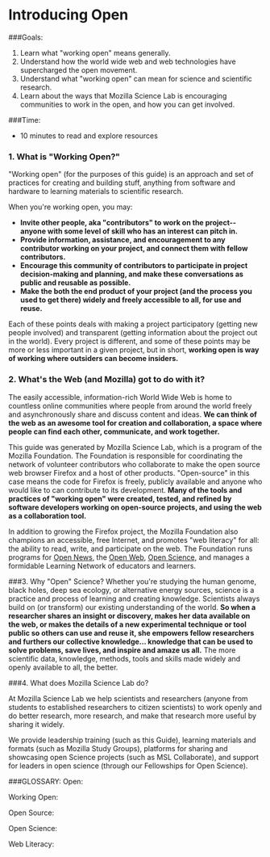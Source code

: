 # Introducing Open


###Goals: 

1. Learn what "working open" means generally.
2. Understand how the world wide web and web technologies have supercharged the open movement.
3. Understand what "working open" can mean for science and scientific research.
4. Learn about the ways that Mozilla Science Lab is encouraging communities to work in the open, and how you can get involved. 

###Time:
* 10 minutes to read and explore resources 

### 1. What is "Working Open?"
"Working open" (for the purposes of this guide) is an approach and set of practices for creating and building  stuff, anything from software and hardware to learning materials to scientific research. 

When you're working open, you may: 

* **Invite other people, aka "contributors" to work on the project-- anyone with some level of skill who has an interest can pitch in.**
* **Provide information, assistance, and encouragement to any contributor working on your project, and connect them with fellow contributors.**
* **Encourage this community of contributors to participate in project decision-making and planning, and make these conversations as public and reusable as possible.**
* **Make the both the end product of your project (and the process you used to get there) widely and freely accessible to all, for use and reuse.**

Each of these points deals with making a project participatory (getting new people involved) and transparent (getting information about the project out in the world). Every project is different, and some of these points may be more or less important in a given project, but in short, **working open is way of working where outsiders can become insiders.**


### 2. What's the Web (and Mozilla) got to do with it?
The easily accessible, information-rich World Wide Web is home to countless online communities where people from around the world freely and asynchronously share and discuss content and ideas. **We can think of the web as an awesome tool for creation and collaboration, a space where people can find each other, communicate, and work together.**

This guide was generated by Mozilla Science Lab, which is a program of the Mozilla Foundation. The Foundation is responsible for coordinating the network of volunteer contributors who collaborate to make the open source web browser Firefox and a host of other products. "Open-source" in this case means the code for Firefox is freely, publicly available and anyone who would like to can contribute to its development. **Many of the tools and practices of "working open" were created, tested, and refined by software developers working on open-source projects, and using the web as a collaboration tool.**

In addition to growing the Firefox project, the Mozilla Foundation also champions an accessible, free Internet, and promotes "web literacy" for all: the ability to read, write, and participate on the web. The Foundation runs programs for [Open News](https://opennews.org/), the [Open Web](https://advocacy.mozilla.org/open-web-fellows/), [Open Science](https://mozillascience.org/), and manages a formidable Learning Network of educators and learners.

###3. Why "Open" Science?
Whether you're studying the human genome, black holes, deep sea ecology, or alternative energy sources, science is a practice and process of learning and creating knowledge. Scientists always build on (or transform) our existing understanding of the world. **So when a researcher shares an insight or discovery, makes her data available on the web, or makes the details of a new experimental technique or tool public so others can use and reuse it, she empowers fellow researchers and furthers our collective knowledge... knowledge that can be used to solve problems, save lives, and inspire and amaze us all.** The more scientific data, knowledge, methods, tools and skills made widely and openly available to all, the better.  

###4. What does Mozilla Science Lab do?

At Mozilla Science Lab we help scientists and researchers (anyone from students to established researchers to citizen scientists) to work openly and do better research, more research, and make that research more useful by sharing it widely.  

We provide leadership training (such as this Guide), learning materials and formats (such as Mozilla Study Groups), platforms for sharing and showcasing open Science projects (such as MSL Collaborate), and support for leaders in open science (through our Fellowships for Open Science). 


###GLOSSARY:
Open:

Working Open:

Open Source: 

Open Science:

Web Literacy: 


